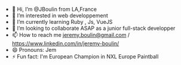 - 👋 Hi, I’m @JBoulin from LA,France
- 👀 I’m interested in web developpement
- 🌱 I’m currently learning Ruby , Js, VueJS
- 💞️ I’m looking to collaborate ASAP as a junior full-stack developper
- 📫 How to reach me jeremy.boulin@gmail.com / https://www.linkedin.com/in/jeremy-boulin/
- 😄 Pronouns: Jem
- ⚡ Fun fact: I'm European Champion in NXL Europe Paintball

<!---
JBoulin/JBoulin is a ✨ special ✨ repository because its `README.md` (this file) appears on your GitHub profile.
You can click the Preview link to take a look at your changes.
--->
